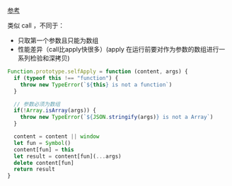 
[参考](https://juejin.im/post/5d469e0851882544b85c32ef)

类似 call ，不同于：
* 只取第一个参数且只能为数组
* 性能差异（call比apply快很多）(apply 在运行前要对作为参数的数组进行一系列检验和深拷贝)
```js
Function.prototype.selfApply = function (content, args) {
  if (typeof this !== "function") {
    throw new TypeError(`${this} is not a function`)
  }

  // 参数必须为数组
  if(!Array.isArray(args)) {
    throw new TypeError(`${JSON.stringify(args)} is not a Array`)
  }

  content = content || window
  let fun = Symbol()
  content[fun] = this
  let result = content[fun](...args)
  delete content[fun]
  return result
}
```
